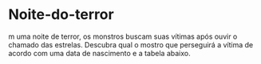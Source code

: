 # Noite-do-terror
m uma noite de terror, os monstros buscam suas vítimas após ouvir o chamado das estrelas.  Descubra qual o mostro que perseguirá a vítima de acordo com uma data de nascimento e a tabela abaixo.

